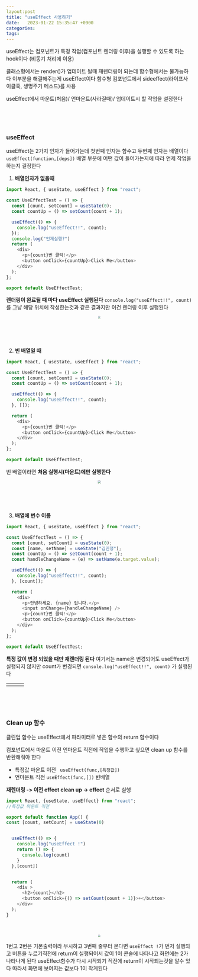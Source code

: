 ```yaml
---
layout:post
title: "useEffect 사용하기"
date:   2023-01-22 15:35:47 +0900
categories:
tags:
---
```


useEffect는 컴포넌트가 특정 작업(컴포넌트 렌더링 이후)을 실행할 수 있도록 하는 hook이다 (비동기 처리에 이용)

클래스형에서는 render()가 업데이트 될때 재렌더링이 되는데 함수형에서는 불가능하다 이부분을 해결해주는게 useEffect이다 함수형 컴포넌트에서 sideeffect(라이프사이클훅, 생명주기 메소드)를 사용

useEffect에서 마운트(처음)/ 언마운트(사라질때)/ 업데이트시 할 작업을 설정한다

&nbsp;

&nbsp;

### useEffect

useEffect는 2가지 인자가 들어가는데 첫번째 인자는 함수고 두번째 인자는 배열이다 `useEffect(function,[deps])` 배열 부분에 어떤 값이 들어가는지에 따라 언제 작업을 하는지 결정한다

1. **배열인자가 없을때**

``` js
import React, { useState, useEffect } from "react";

const UseEffectTest = () => {
  const [count, setCount] = useState(0);
  const countUp = () => setCount(count + 1);

  useEffect(() => {
    console.log("useEffect!!", count);
  });
  console.log("언제실행?")
  return (
    <div>
      <p>{count}번 클릭!</p>
      <button onClick={countUp}>Click Me</button>
    </div>
  );
};

export default UseEffectTest;
```

**렌더링이 완료될 때 마다 useEffect 실행된다**  `console.log("useEffect!!", count)`를 그냥 해당 위치에 작성한는것과 같은 결과지만 이건 렌더링 이후 실행된다

 <center>
<img src="https://user-images.githubusercontent.com/80758613/213913544-8c84f84c-e7d5-45b9-80a4-c0d21b56a2be.png" style="zoom:40%;">
</center>

&nbsp;

&nbsp;

2. **빈 배열일 때**

``` js
import React, { useState, useEffect } from "react";

const UseEffectTest = () => {
  const [count, setCount] = useState(0);
  const countUp = () => setCount(count + 1);

  useEffect(() => {
    console.log("useEffect!!", count);
  }, []);

  return (
    <div>
      <p>{count}번 클릭!</p>
      <button onClick={countUp}>Click Me</button>
    </div>
  );
};

export default UseEffectTest;
```

빈 배열이라면 **처음 실행시(마운트)에만 실행한다**

<center>
<img src="https://user-images.githubusercontent.com/80758613/213913671-64449495-f5ae-49de-bc5b-d33319357dbe.png" style="zoom:50%;">
</center>



&nbsp;

&nbsp;

3. **배열에 변수 이름**

``` js
import React, { useState, useEffect } from "react";

const UseEffectTest = () => {
  const [count, setCount] = useState(0);
  const [name, setName] = useState("김민정");
  const countUp = () => setCount(count + 1);
  const handleChangeName = (e) => setName(e.target.value);

  useEffect(() => {
    console.log("useEffect!!", count);
  }, [count]);

  return (
    <div>
      <p>안녕하세요. {name} 입니다.</p>
      <input onChange={handleChangeName} />
      <p>{count}번 클릭!</p>
      <button onClick={countUp}>Click Me</button>
    </div>
  );
};

export default UseEffectTest;
```

**특정 값이 변경 되었을 때만 재렌더링 된다** 여기서는 name은 변경되어도 useEffect가 실행되지 않지만 count가 변경되면 `console.log("useEffect!!", count)` 가 실행된다

<table><td><center><img alt="" src="https://user-images.githubusercontent.com/80758613/213913955-9387d027-017f-4d78-9ef5-b04805153ca2.png" style="zoom:30%;" /></center></td><td><center><img alt="" src="https://user-images.githubusercontent.com/80758613/213913960-57f5722c-bbf1-4f10-980a-601d441c242d.png" style="zoom:30%;" /></center></td><td><center><img alt="" src="https://user-images.githubusercontent.com/80758613/213913961-d6b4f73e-4b3f-4185-90cf-da762757ef4c.png" style="zoom:30%;" /></center></td></table>

&nbsp;

&nbsp;

### Clean up 함수

클린업 함수는 useEffect에서 파라미터로 넣은 함수의 return 함수이다

컴포넌트에서 마운트 이전 언마운트 직전에 작업을 수행하고 싶으면 clean up 함수를 반환해줘야 한다

* 특정값 마운트 이전 ` useEffect(func,[특정값])`
* 언마운트 직전 `useEffect(func,[])` 빈배열

**재렌더링 -> 이전 effect clean up -> effect** 순서로 실행

``` js
import React, {useState, useEffect} from "react";
//특정값 마운트 직전

export default function App() {
const [count, setCount] = useState(0)


  useEffect(() => {
    console.log("useEffect !")
    return () => {
      console.log(count)
    }
  },[count])


  return (
    <div >
      <h2>{count}</h2>
      <button onClick={() => setCount(count + 1)}>+</button>
    </div>
  );
}
```

&nbsp;

<center>
<img src="https://user-images.githubusercontent.com/80758613/213979894-97a9dfbf-5179-4bd8-a5ff-db6b4fc20029.png" style="zoom:40%;">
</center>

1번고 2번은 기본출력이라 무시하고 3번째 줄부터 본다면 `useEffect !`가 먼저 실행되고 버튼을 누르기직전에 return이 실행되어서 값이 1이 콘솔에 나타나고 화면에는 2가 나타나게 된다 useEffect함수가 다시 시작되기 직전에 return이 시작되는것을 알수 있다 따라서 화면에 보여지는 값보다 1이 작게된다

